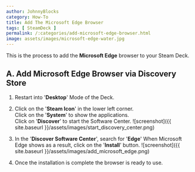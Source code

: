 ```yaml
---
author: JohnnyBlocks
category: How-To
title: Add The Microsoft Edge Browser
tags: [ SteamDeck ]
permalink: /:categories/add-microsoft-edge-browser.html
image: assets/images/microsoft-edge-water.jpg
---
```


This is the process to add the **Microsoft Edge** browser to your Steam Deck.  

<!--more-->

## A. Add Microsoft Edge Browser via Discovery Store

1. Restart into '**Desktop**' Mode of the Deck.  

2. Click on the '**Steam Icon**' in the lower left corner.  
    Click on the '**System**' to show the applications.  
    Click on '**Discover**' to start the Software Center.
    ![screenshot]({{ site.baseurl }}/assets/images/start_discovery_center.png)  

3. In the '**Discover Software Center**', search for '**Edge**'
    When Microsoft Edge shows as a result, click on the '**Install**' button.
   ![screenshot]({{ site.baseurl }}/assets/images/add_microsoft_edge.png)

4. Once the installation is complete the browser is ready to use.
